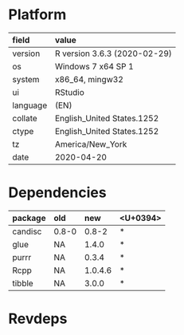 # Platform

|field    |value                        |
|:--------|:----------------------------|
|version  |R version 3.6.3 (2020-02-29) |
|os       |Windows 7 x64 SP 1           |
|system   |x86_64, mingw32              |
|ui       |RStudio                      |
|language |(EN)                         |
|collate  |English_United States.1252   |
|ctype    |English_United States.1252   |
|tz       |America/New_York             |
|date     |2020-04-20                   |

# Dependencies

|package |old   |new     |<U+0394>  |
|:-------|:-----|:-------|:--|
|candisc |0.8-0 |0.8-2   |*  |
|glue    |NA    |1.4.0   |*  |
|purrr   |NA    |0.3.4   |*  |
|Rcpp    |NA    |1.0.4.6 |*  |
|tibble  |NA    |3.0.0   |*  |

# Revdeps

